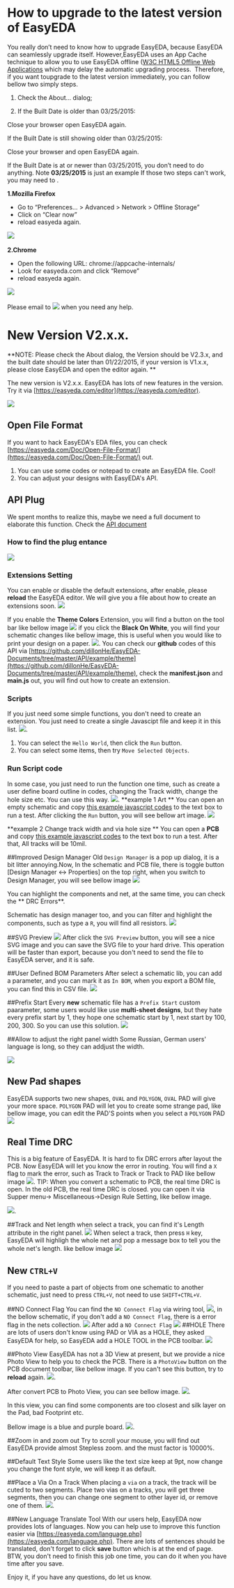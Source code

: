  

# How to upgrade to the latest version of EasyEDA 

You really don’t need to know how to upgrade EasyEDA, because EasyEDA can seamlessly upgrade itself. However,EasyEDA uses an App Cache technique to allow you to use EasyEDA offline ([W3C HTML5 Offline Web Applications](http://dev.w3.org/html5/offline-webapps/) which may delay the automatic upgrading process.  Therefore, if you want toupgrade to the latest version immediately, you can follow bellow two simply steps.
 

1. Check the About... dialog; 

2. If the Built Date is older than 03/25/2015:

Close your browser open EasyEDA again.

If the Built Date is still showing older than 03/25/2015:

Close your browser and open EasyEDA again.

If the Built Date is at or newer than 03/25/2015, you don’t need to do anything.
Note **03/25/2015** is just an example
If those two steps can't work, you may need to .

**1.Mozilla Firefox**
-  Go to “Preferences… > Advanced > Network > Offline Storage”
-  Click on “Clear now”
-  reload easyeda again.
    
![](images/remove_firefox_cache.png)  


**2.Chrome**
-   Open the following URL: chrome://appcache-internals/ 
-  Look for easyeda.com and click “Remove”
-  reload easyeda again.
    
![](images/remove_chrome_cache.png)  

Please email to ![](https://easyeda.com/edaImg/blog/2013/03/email.png) when you need any help.

# New Version V2.x.x.
 **NOTE: Please check the About dialog, the Version should be V2.3.x, and the built date should be later than 01/22/2015, if your version is V1.x.x, please close EasyEDA and open the editor again. ** 

The new version is V2.x.x. EasyEDA has lots of new features in the version. Try it via [https://easyeda.com/editor](https://easyeda.com/editor).


![](./images/V2.1.1.png)

## Open File Format

 If you want to hack EasyEDA's EDA files, you can check [https://easyeda.com/Doc/Open-File-Format/](https://easyeda.com/Doc/Open-File-Format/) out.  
1. You can use some codes or notepad to create an EasyEDA file. Cool!
2. You can adjust your designs with EasyEDA's API.

## API Plug 

We spent months to realize this, maybe we need a full document to elaborate this function. Check the [API document](./API.htm)
### How to find the plug entance
![](./images/API-entance.png)

### Extensions Setting
You can enable or disable the default extensions, after enable, please **reload** the EasyEDA editor. We will give you a file about how to create an extensions soon. 
![](./images/Extensions-Setting.png)
 
If you enable the **Theme Colors** Extension, you will find a button on the tool bar like bellow image
![](./images/Theme-Colors.png) 
if you click the **Black On White**, you will find your schematic changes like bellow image, this is useful when you would like to print your design on a paper.
![](./images/blackOnWhite.png).
You can check our **github** codes of this API via [https://github.com/dillonHe/EasyEDA-Documents/tree/master/API/example/theme](https://github.com/dillonHe/EasyEDA-Documents/tree/master/API/example/theme), check the **manifest.json** and **main.js** out, you will find out how to create an extension.


### Scripts
If you just need some simple functions, you don't need to create an extension. You just need to create a single Javascipt file and keep it in this list.
![](./images/scripts.png).
1. You can select the `Hello World`, then click the `Run` button.
2. You can select some items, then try `Move Selected Objects`.

### Run Script code
In some case, you just need to run the function one time, such as create a user define board outline in codes, changing the Track width, change the hole size etc. You can use this way.
![](./images/script.png).
**example 1 Art **
You can open an empty schematic and copy [this example javascript codes](https://raw.githubusercontent.com/dillonHe/EasyEDA-Documents/master/API/example/schematicShapes.js) to the text box to run a test. After clicking the `Run` button, you will see bellow art image.
![](./images/api-example-art.png)

**example 2 Change track width and via hole size **
You can open a **PCB** and copy [this example javascript codes](https://raw.githubusercontent.com/dillonHe/EasyEDA-Documents/master/API/example/modifyTrackVia.js) to the text box to run a test. After that, All tracks will be 10mil.

##Improved Design Manager
Old `Design Manager` is a pop up dialog, it is a bit litter annoying.Now, In the schematic and PCB file, there is toggle button [Design Manager <-> Properties] on the top right, when you switch to Design Manager, you will see bellow image
![](./images/DesignManager.png)

You can highlight the components and net, at the same time, you can check the ** DRC Errors**.

Schematic has design manager too, and you can filter and highlight the components, such as type a `R`, you will find all resistors.
![](./images/DesignManager-schematic.png)

##SVG Preview
![](./images/SVG-Preview.png)
After click the `SVG Preview` button, you will see a nice SVG image and you can save the SVG file to your hard drive. This operation will be faster than export, because you don't need to send the file to EasyEDA server, and it is safe.

##User Defined BOM Parameters
After select a schematic lib, you can add a parameter, and you can mark it as `In BOM`, when you export a BOM file, you can find this in CSV file.
![](./images/UserDefineBOM.png)

##Prefix Start
Every **new** schematic file has a `Prefix Start` custom paarameter, some users would like use  **multi-sheet designs**, but they hate every prefix start by 1, they hope one schematic start by 1, next start by 100, 200, 300. So you can use this solution.
![](./images/Prefix-Start.png)

##Allow to adjust the right panel width
Some Russian, German users' language is long, so they can addjust the width.

![](./images/rightPanelWidth.png) 

## New Pad shapes
EasyEDA supports two new shapes, `OVAL` and `POLYGON`, `OVAL` PAD will give your more space. `POLYGON` PAD will let you to create some strange pad, like bellow image, you can edit the PAD'S points when you select a `POLYGON` PAD
![](./images/New-PAD-SHAPE.png) 

## Real Time DRC
This is a big feature of EasyEDA. It is hard to fix DRC errors after layout the PCB. Now EasyEDA will let you know the error in routing. You will find a `X` flag to mark the error, such as Track to Track or Track to PAD like bellow image
![](./images/RealTimeDRC.png).
TIP: When you convert a schematic to PCB, the real time DRC is open. In the old PCB, the real time DRC is closed. you can open it via Supper menu-> Miscellaneous->Design Rule Setting, like bellow image.

![](./images/configRealtimeDRC.png). 


##Track and Net length
when select a track, you can find it's Length attribute in the right panel.
![](./images/track-length.png)
When select a track, then press `H` key, EasyEDA will highligh the whole net and pop a message box to tell you the whole net's length. like bellow image
![](./images/netLength.png)

## New `CTRL+V`
If you need to paste a part of objects from one schematic to another schematic, just need to press `CTRL+V`, not need to use `SHIFT+CTRL+V`.

##NO Connect Flag
You can find the `NO Connect Flag` via wiring tool, 
![](./images/no-connect-flag-tool.png), in the bellow schematic, if you don't add a `NO Connect Flag`, there is a error flag in the nets collection.
![](./images/No-connect-flag.png) 
After add a `NO Connect Flag`
![](./images/add-no-connect-flag.png)
##HOLE
There are lots of users don't know using PAD or VIA as a HOLE, they asked EasyEDA for help, so EasyEDA add a HOLE TOOL in the PCB toolbar.
![](./images/HOLE.png)

##Photo View
EasyEDA has not a 3D View at present, but we provide a nice Photo View to help you to check the PCB. There is a `PhotoView` button on the PCB document toolbar, like bellow image. If you can't see this button, try to **reload** again.
![](./images/PhotoView-button.png).

After convert PCB to Photo View, you can see bellow image.
![](./images/Photview.png).

In this view, you can find some components are too closest and silk layer on the Pad, bad Footprint etc.

Bellow image is a blue and purple board.
![](./images/blue-purple.png).

##Zoom in and zoom out
Try to scroll your mouse, you will find out EasyEDA provide almost Stepless zoom. and the must factor is 10000%.

##Default Text Style
Some users like the text size keep at 9pt, now change you change the font style, we will keep it as default. 

##Place a Via On a Track
When placing a `via` on a track, the track will be cuted to two segments.  Place two vias on a tracks, you will get three segments, then you can change one segment to other layer id, or remove one of them. 
![](./images/placeVIAToTrack.png). 

##New Language Translate Tool
 With our users help, EasyEDA now provides lots of languages. Now you can help use to improve this function easier via [https://easyeda.com/language.php](https://easyeda.com/language.php). There are lots of sentences should be translated, don't forget to click **save** button which is at the end of page. BTW, you don't need to finish this job one time, you can do it when you have time after you save.  

Enjoy it, if you have any questions, do let us know.

